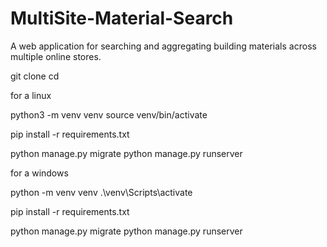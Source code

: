 # MultiSite-Material-Search
A web application for searching and aggregating building materials across multiple online stores.


git clone <repo URL>
cd <repo name>

for a linux

python3 -m venv venv
source venv/bin/activate

pip install -r requirements.txt

python manage.py migrate
python manage.py runserver

for a windows

python -m venv venv
.\venv\Scripts\activate

pip install -r requirements.txt

python manage.py migrate
python manage.py runserver
